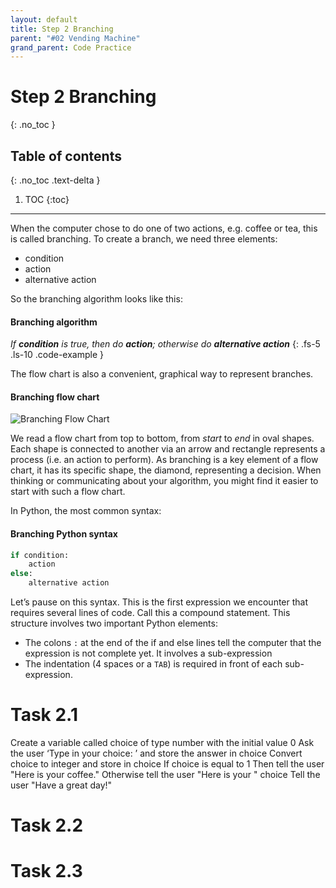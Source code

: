```yaml
---
layout: default
title: Step 2 Branching
parent: "#02 Vending Machine"
grand_parent: Code Practice
---
```


# Step 2 Branching
{: .no_toc }

## Table of contents
{: .no_toc .text-delta }

1. TOC
{:toc}

---

When the computer chose to do one of two actions, e.g. coffee or tea, this is called branching. To create a branch, we need three elements:

* condition
* action
* alternative action

So the branching algorithm looks like this:

#### Branching algorithm
_If **condition** is true, then do **action**; otherwise do **alternative action**_
{: .fs-5 .ls-10 .code-example }

The flow chart is also a convenient, graphical way to represent branches.

#### Branching flow chart
![Branching Flow Chart]({{site.baseurl}}/assets/flow_chart_branching.svg)

We read a flow chart from top to bottom, from _start_ to _end_ in oval shapes. Each shape is connected to another via an arrow and rectangle represents a process (i.e. an action to perform). As branching is a key element of a flow chart, it has its specific shape, the diamond, representing a decision. When thinking or communicating about your algorithm, you might find it easier to start with such a flow chart.

In Python, the most common syntax:

#### Branching Python syntax

```python
if condition:
    action
else:
    alternative action
```

Let’s pause on this syntax. This is the first expression we encounter that requires several lines of code. Call this a compound statement. This structure involves two important Python elements:

* The colons `:` at the end of the if and else lines tell the computer that the expression is not complete yet. It involves a sub-expression
* The indentation (4 spaces or a `TAB`) is required in front of each sub-expression.


# Task 2.1 

Create a variable called choice of type number with the initial value 0
Ask the user ‘Type in your choice: ’ and store the answer in choice
Convert choice to integer and store in choice
If choice is equal to 1
Then tell the user "Here is your coffee."
Otherwise tell the user "Here is your " choice
Tell the user "Have a great day!"

# Task 2.2


# Task 2.3
